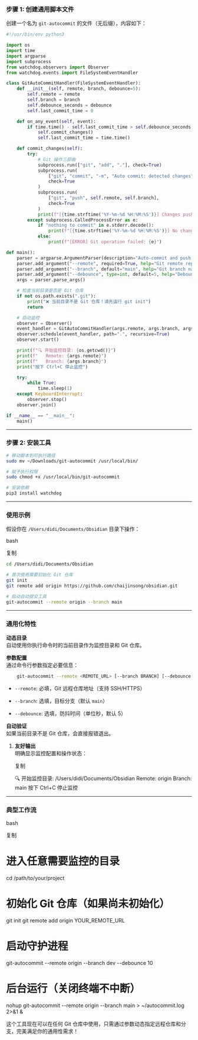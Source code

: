 ### 步骤 1: 创建通用脚本文件

创建一个名为 `git-autocommit` 的文件（无后缀），内容如下：

``` python
#!/usr/bin/env python3

import os
import time
import argparse
import subprocess
from watchdog.observers import Observer
from watchdog.events import FileSystemEventHandler

class GitAutoCommitHandler(FileSystemEventHandler):
    def __init__(self, remote, branch, debounce=5):
        self.remote = remote
        self.branch = branch
        self.debounce_seconds = debounce
        self.last_commit_time = 0

    def on_any_event(self, event):
        if time.time() - self.last_commit_time > self.debounce_seconds:
            self.commit_changes()
            self.last_commit_time = time.time()

    def commit_changes(self):
        try:
            # Git 操作三部曲
            subprocess.run(["git", "add", "."], check=True)
            subprocess.run(
                ["git", "commit", "-m", "Auto commit: detected changes"],
                check=True
            )
            subprocess.run(
                ["git", "push", self.remote, self.branch],
                check=True
            )
            print(f"[{time.strftime('%Y-%m-%d %H:%M:%S')}] Changes pushed to {self.remote}/{self.branch}")
        except subprocess.CalledProcessError as e:
            if "nothing to commit" in e.stderr.decode():
                print(f"[{time.strftime('%Y-%m-%d %H:%M:%S')}] No changes to commit")
            else:
                print(f"[ERROR] Git operation failed: {e}")

def main():
    parser = argparse.ArgumentParser(description="Auto-commit and push directory changes to Git")
    parser.add_argument("--remote", required=True, help="Git remote repository URL (e.g. https://github.com/user/repo.git)")
    parser.add_argument("--branch", default="main", help="Git branch name (default: main)")
    parser.add_argument("--debounce", type=int, default=5, help="Debounce time in seconds (default: 5)")
    args = parser.parse_args()

    # 检查当前目录是否是 Git 仓库
    if not os.path.exists(".git"):
        print("❌ 当前目录不是 Git 仓库！请先运行 git init")
        return

    # 启动监控
    observer = Observer()
    event_handler = GitAutoCommitHandler(args.remote, args.branch, args.debounce)
    observer.schedule(event_handler, path=".", recursive=True)
    observer.start()

    print(f"🔍 开始监控目录: {os.getcwd()}")
    print(f"   Remote: {args.remote}")
    print(f"   Branch: {args.branch}")
    print("按下 Ctrl+C 停止监控")

    try:
        while True:
            time.sleep(1)
    except KeyboardInterrupt:
        observer.stop()
    observer.join()

if __name__ == "__main__":
    main()
```

---

### 步骤 2: 安装工具


```bash
# 移动脚本到可执行路径
sudo mv ~/Downloads/git-autocommit /usr/local/bin/

# 赋予执行权限
sudo chmod +x /usr/local/bin/git-autocommit

# 安装依赖
pip3 install watchdog
```


---

### 使用示例

假设你在 `/Users/didi/Documents/Obsidian` 目录下操作：

bash

复制
```bash
cd /Users/didi/Documents/Obsidian

# 首次使用需要初始化 Git 仓库
git init
git remote add origin https://github.com/chaijinsong/obsidian.git

# 启动自动提交工具
git-autocommit --remote origin --branch main
```


---

### 通用化特性

**动态目录**  
   自动使用你执行命令时的当前目录作为监控目录和 Git 仓库。    

**参数配置**  
通过命令行参数指定必要信息：
```bash
    git-autocommit --remote <REMOTE_URL> [--branch BRANCH] [--debounce SECONDS]
```
- `--remote`: 必填，Git 远程仓库地址（支持 SSH/HTTPS）
        
- `--branch`: 选填，目标分支（默认 `main`）
        
- `--debounce`: 选填，防抖时间（单位秒，默认 5）
        

**自动验证**  
如果当前目录不是 Git 仓库，会直接报错退出。

1. **友好输出**  
    明确显示监控配置和操作状态：
    
    复制
    
    🔍 开始监控目录: /Users/didi/Documents/Obsidian
       Remote: origin
       Branch: main
    按下 Ctrl+C 停止监控
    

---

### 典型工作流

bash

复制

# 进入任意需要监控的目录
cd /path/to/your/project

# 初始化 Git 仓库（如果尚未初始化）
git init
git remote add origin YOUR_REMOTE_URL

# 启动守护进程
git-autocommit --remote origin --branch dev --debounce 10

# 后台运行（关闭终端不中断）
nohup git-autocommit --remote origin --branch main > ~/autocommit.log 2>&1 &

这个工具现在可以在任何 Git 仓库中使用，只需通过参数动态指定远程仓库和分支，完美满足你的通用性需求！